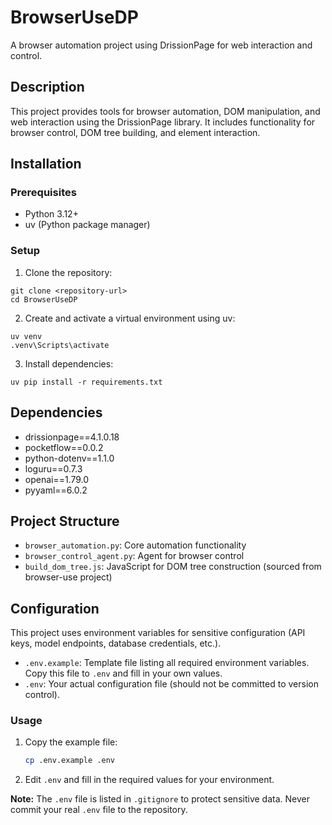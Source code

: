 # BrowserUseDP

A browser automation project using DrissionPage for web interaction and control.

## Description

This project provides tools for browser automation, DOM manipulation, and web interaction using the DrissionPage library. It includes functionality for browser control, DOM tree building, and element interaction.

## Installation

### Prerequisites

- Python 3.12+
- uv (Python package manager)

### Setup

1. Clone the repository:
```
git clone <repository-url>
cd BrowserUseDP
```

2. Create and activate a virtual environment using uv:
```
uv venv
.venv\Scripts\activate
```

3. Install dependencies:
```
uv pip install -r requirements.txt
```

## Dependencies

- drissionpage==4.1.0.18
- pocketflow==0.0.2
- python-dotenv==1.1.0
- loguru==0.7.3
- openai==1.79.0
- pyyaml==6.0.2

## Project Structure

- `browser_automation.py`: Core automation functionality
- `browser_control_agent.py`: Agent for browser control
- `build_dom_tree.js`: JavaScript for DOM tree construction (sourced from browser-use project)

## Configuration

This project uses environment variables for sensitive configuration (API keys, model endpoints, database credentials, etc.).

- `.env.example`: Template file listing all required environment variables. Copy this file to `.env` and fill in your own values.
- `.env`: Your actual configuration file (should not be committed to version control).

### Usage

1. Copy the example file:
   ```sh
   cp .env.example .env
   ```
2. Edit `.env` and fill in the required values for your environment.

**Note:** The `.env` file is listed in `.gitignore` to protect sensitive data. Never commit your real `.env` file to the repository.
